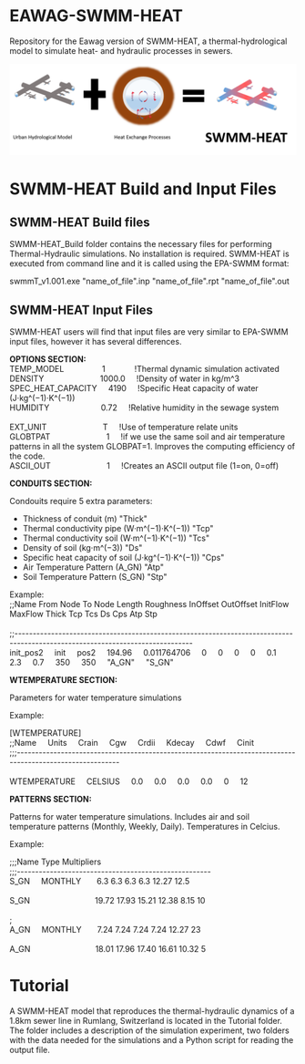 # EAWAG-SWMM-HEAT
Repository for the Eawag version of SWMM-HEAT, a thermal-hydrological model to simulate heat- and hydraulic processes in sewers.

![Image of SWMM-HEAT](https://github.com/Eawag-SWW/EAWAG-SWMM-HEAT/blob/main/swmm_temp.png)

# SWMM-HEAT Build and Input Files

## SWMM-HEAT Build files

SWMM-HEAT_Build folder contains the necessary files for performing Thermal-Hydraulic simulations. No installation is required.
SWMM-HEAT is executed from command line and it is called 
using the EPA-SWMM format:

swmmT_v1.001.exe "name_of_file".inp "name_of_file".rpt "name_of_file".out

## SWMM-HEAT Input Files

SWMM-HEAT users will find that input files are very similar to EPA-SWMM input files, however it has several differences.

**OPTIONS SECTION:**  
TEMP_MODEL &nbsp; &nbsp; &nbsp; &nbsp; &nbsp; &nbsp; &nbsp; &nbsp; 1 &nbsp; &nbsp;  &nbsp; &nbsp;  &nbsp; &nbsp; !Thermal dynamic simulation activated  
DENSITY &nbsp; &nbsp; &nbsp;  &nbsp; &nbsp; &nbsp;  &nbsp; &nbsp; &nbsp;  &nbsp; &nbsp; &nbsp; 1000.0 &nbsp; &nbsp; !Density of water in kg/m^3  
SPEC_HEAT_CAPACITY &nbsp; &nbsp; 4190 &nbsp; &nbsp; !Specific Heat capacity of water (J·kg^(−1)·K^(−1))  
HUMIDITY &nbsp; &nbsp; &nbsp; &nbsp; &nbsp; &nbsp; &nbsp; &nbsp; &nbsp; &nbsp; &nbsp; 0.72 &nbsp; &nbsp; !Relative humidity in the sewage system   <br />	 										
EXT_UNIT &nbsp; &nbsp; &nbsp; &nbsp; &nbsp; &nbsp; &nbsp; &nbsp; &nbsp; &nbsp; &nbsp; &nbsp; T &nbsp; &nbsp; !Use of temperature relate units  
GLOBTPAT &nbsp; &nbsp; &nbsp; &nbsp; &nbsp; &nbsp; &nbsp; &nbsp; &nbsp; &nbsp; &nbsp; &nbsp; 1 &nbsp; &nbsp; !if we use the same soil and air temperature patterns in all the system GLOBPAT=1. Improves the computing efficiency of the code.  
ASCII_OUT &nbsp; &nbsp; &nbsp; &nbsp; &nbsp; &nbsp; &nbsp; &nbsp; &nbsp; &nbsp; &nbsp; &nbsp; 1 &nbsp; &nbsp; !Creates an ASCII output file  (1=on, 0=off)  

**CONDUITS SECTION:**

Condouits require 5 extra parameters:

* Thickness of conduit (m) "Thick"
* Thermal conductivity pipe (W·m^(−1)·K^(−1)) "Tcp"
* Thermal conductivity soil (W·m^(−1)·K^(−1)) "Tcs"
* Density of soil (kg·m^(−3)) "Ds"
* Specific heat capacity of soil (J·kg^(−1)·K^(−1)) "Cps"
* Air Temperature Pattern (A_GN) "Atp"
* Soil Temperature Pattern (S_GN) "Stp"

Example:   
;;Name           From Node        To Node          Length     Roughness  InOffset   OutOffset  InitFlow   MaxFlow    Thick Tcp Tcs Ds Cps Atp Stp 			 <br />				
;;------------------------------------------------------------------------------------------------------------------------------      <br />
init_pos2	&nbsp; &nbsp; init  &nbsp; &nbsp;        	pos2 &nbsp; &nbsp; 194.96 &nbsp; &nbsp;  0.011764706 &nbsp; &nbsp; 0	&nbsp; &nbsp; 0 &nbsp; &nbsp;	0	&nbsp; &nbsp; 0	&nbsp; &nbsp; 0.1	&nbsp; &nbsp; 2.3	&nbsp; &nbsp; 0.7	&nbsp; &nbsp; 350	&nbsp; &nbsp; 350   &nbsp; &nbsp; "A_GN"	&nbsp; &nbsp; "S_GN"                     <br />

**WTEMPERATURE SECTION:**

Parameters for water temperature simulations

Example:

[WTEMPERATURE]																
;;Name	&nbsp; &nbsp;  Units	&nbsp; &nbsp;   Crain 	&nbsp; &nbsp; Cgw  	&nbsp; &nbsp; Crdii 	&nbsp; &nbsp;   Kdecay  	&nbsp; &nbsp;    Cdwf 	&nbsp; &nbsp;   Cinit    <br />
;;;----------------------------------------------------------------------------------------------------------				<br />		
WTEMPERATURE &nbsp; &nbsp;   CELSIUS &nbsp; &nbsp;  0.0  &nbsp; &nbsp;    0.0   &nbsp; &nbsp;    0.0   &nbsp; &nbsp;   0.0     &nbsp; &nbsp;     0    &nbsp; &nbsp;       12 	

     
**PATTERNS SECTION:**

Patterns for water temperature simulations. Includes air and soil temperature patterns (Monthly, Weekly, Daily). Temperatures in Celcius.

Example:


;;;Name          	Type      	Multipliers	 <br />	
;;;-----------------------------------------------------	 <br />	
S_GN  &nbsp; &nbsp;         MONTHLY &nbsp; &nbsp; &nbsp;    6.3   6.3  6.3  6.3 12.27 12.5							 <br />										
S_GN    &nbsp; &nbsp; &nbsp; &nbsp; &nbsp; &nbsp; &nbsp;     &nbsp; &nbsp; &nbsp; &nbsp; &nbsp; &nbsp; &nbsp;             19.72 17.93 15.21 12.38 8.15  10 						 <br />											
;																 <br />	
A_GN    &nbsp; &nbsp;           MONTHLY &nbsp; &nbsp; &nbsp;    7.24 7.24  7.24  7.24 12.27 23						 <br />											
A_GN    &nbsp; &nbsp; &nbsp; &nbsp; &nbsp; &nbsp; &nbsp;  &nbsp; &nbsp; &nbsp; &nbsp; &nbsp; &nbsp; &nbsp;                    18.01 17.96 17.40 16.61 10.32 5		 <br />	





# Tutorial

A SWMM-HEAT model that reproduces the thermal-hydraulic dynamics of a 1.8km sewer line in Rumlang, Switzerland is located in the Tutorial folder. The folder includes a description of the simulation experiment, two folders with the data needed for the simulations and a Python script for reading the output file.
